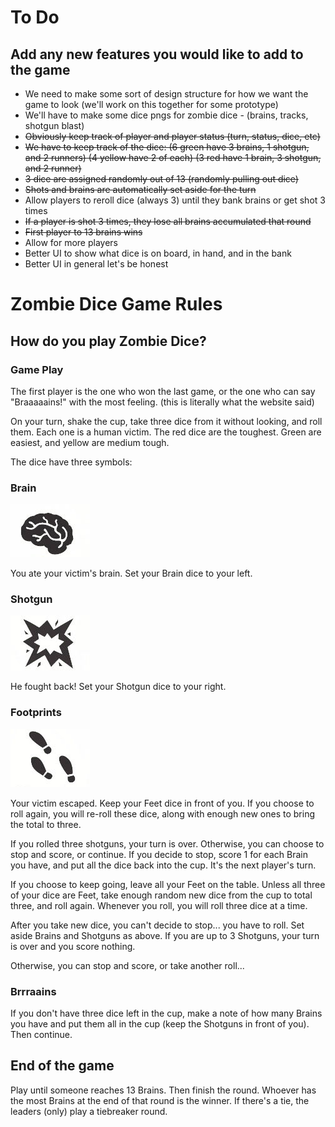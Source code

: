 # To Do

## Add any new features you would like to add to the game

- We need to make some sort of design structure for how we want the game to look (we'll work on this together for some prototype)
- We'll have to make some dice pngs for zombie dice - (brains, tracks, shotgun blast)
- ~~Obviously keep track of player and player status (turn, status, dice, etc)~~
- ~~We have to keep track of the dice: (6 green have 3 brains, 1 shotgun, and 2 runners) (4 yellow have 2 of each) (3 red have 1 brain, 3 shotgun, and 2 runner)~~
- ~~3 dice are assigned randomly out of 13 (randomly pulling out dice)~~
- ~~Shots and brains are automatically set aside for the turn~~
- Allow players to reroll dice (always 3) until they bank brains or get shot 3 times
- ~~If a player is shot 3 times, they lose all brains accumulated that round~~
- ~~First player to 13 brains wins~~
- Allow for more players
- Better UI to show what dice is on board, in hand, and in the bank
- Better UI in general let's be honest

# Zombie Dice Game Rules

## How do you play Zombie Dice?

### Game Play

The first player is the one who won the last game, or the one who can say "Braaaaains!" with the most feeling. (this is literally what the website said)

On your turn, shake the cup, take three dice from it without looking, and roll them. Each one is a human victim. The red dice are the toughest. Green are easiest, and yellow are medium tough.

The dice have three symbols:

### Brain

![brain](images/brain.jpg)

You ate your victim's brain. Set your Brain dice to your left.

### Shotgun

![shotgun](images/shotgun.jpg)

He fought back! Set your Shotgun dice to your right.

### Footprints

![footprints](images/footprints.jpg)

Your victim escaped. Keep your Feet dice in front of you. If you choose to roll again, you will re-roll these dice, along with enough new ones to bring the total to three.

If you rolled three shotguns, your turn is over. Otherwise, you can choose to stop and score, or continue. If you decide to stop, score 1 for each Brain you have, and put all the dice back into the cup. It's the next player's turn.

If you choose to keep going, leave all your Feet on the table. Unless all three of your dice are Feet, take enough random new dice from the cup to total three, and roll again. Whenever you roll, you will roll three dice at a time.

After you take new dice, you can't decide to stop... you have to roll. Set aside Brains and Shotguns as above. If you are up to 3 Shotguns, your turn is over and you score nothing.

Otherwise, you can stop and score, or take another roll...

### Brrraains

If you don't have three dice left in the cup, make a note of how many Brains you have and put them all in the cup (keep the Shotguns in front of you). Then continue.

## End of the game

Play until someone reaches 13 Brains. Then finish the round. Whoever has the most Brains at the end of that round is the winner. If there's a tie, the leaders (only) play a tiebreaker round.
